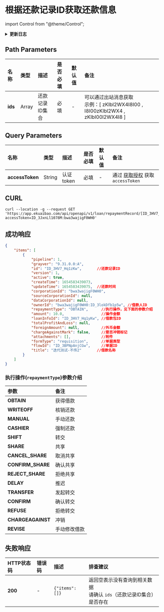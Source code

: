 # 根据还款记录ID获取还款信息

import Control from "@theme/Control";

<Control
method="GET"
url="/api/openapi/v1/loan/repaymentRecord/[`ids`]"
/>

<details>
  <summary><b>更新日志</b></summary>
  <div>

  [**1.7.1**](/docs/open-api/notice/update-log#171) -> 🆕 新增了本接口。<br/>

  </div>
</details>

## Path Parameters
| 名称 | 类型 | 描述 | 是否必填 | 默认值 | 备注 |
| :--- | :--- | :--- | :--- |:--- | :--- |
| **ids**         | Array   | 还款记录ID集合 | 必填 | - | 可以通过出站消息获取<br/>示例：[ zKIbl2WX4I8I00 , I8I00zKIbl2WX4 , zKIbI00l2WX4I8 ] |

## Query Parameters

| 名称 | 类型 | 描述 | 是否必填 | 默认值 | 备注 |
| :--- | :--- | :--- | :--- |:--- | :--- |
| **accessToken** | String  | 认证token | 必填 | - | 通过 [获取授权](/docs/open-api/getting-started/auth) 获取 `accessToken` |

## CURL
```shell
curl --location -g --request GET 'https://app.ekuaibao.com/api/openapi/v1/loan/repaymentRecord/[ID_3HV7_Hq1zKw]?accessToken=ID_3JxnLl1078M:bwa3wajigF0WH0'
```

## 成功响应

```json
{
    "items": [
        {
            "pipeline": 1,
            "grayver": "9.31.0.0:A",
            "id": "ID_3HV7_Hq1zKw",       //还款记录ID
            "version": 1,
            "active": true,
            "createTime": 1654583439073,
            "updateTime": 1654583439075,  //还款时间
            "corporationId": "bwa3wajigF0WH0",
            "sourceCorporationId": null,
            "dataCorporationId": null,
            "ownerId": "bwa3wajigF0WH0:ID_3lokDfb1p5w", //借款人ID
            "repaymentType": "OBTAIN",      //执行操作，见下面的参数介绍
            "amount": 10.0,                 //操作金额
            "loanInfoId": "ID_3HV7_Hq1yKw", //借款包ID
            "totalProfitAndLoss": null,
            "foreignAmount": null,          //外币金额
            "chargeAgainstMark": false,     //是否冲销标记
            "attachments": [],              //附件
            "formType": "requisition",      //单据类型
            "flowId": "ID_3BPNpAnjCGw",     //单据ID
            "title": "迭代测试-不传2"       //借款名称
        }
    ]
}
```

### 执行操作(`repaymentType`)参数介绍
| 参数  | 备注 |
| :--- | :--- |
| **OBTAIN**     | 获得借款 |
| **WRITEOFF**   | 核销还款 |
| **MANUAL**     | 手动还款 |
| **CASHIER**    | 强制还款 |
| **SHIFT**      | 转交 |
| **SHARE**      | 共享 |
| **CANCEL_SHARE**   | 取消共享 |
| **CONFIRM_SHARE**  | 确认共享 |
| **REJECT_SHARE**   | 拒绝共享 |
| **DELAY**     | 推迟 |
| **TRANSFER**  | 发起转交 |
| **CONFIRM**   | 确认转交 |
| **REFUSE**    | 拒绝转交 |
| **CHARGEAGAINST** | 冲销 |
| **REVISE**    | 手动修改借款 |

## 失败响应

| HTTP状态码 | 错误码 | 描述 | 排查建议 |
| :--- | :--- | :--- | :--- |
| **200** | - |  `{"items": []}` | 返回空表示没有查询到相关数据<br/>请确认 `ids`（还款记录ID集合）是否存在  |
